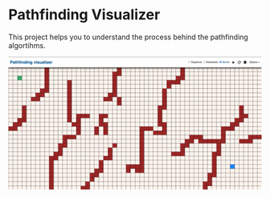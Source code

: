 # Pathfinding Visualizer

This project helps you to understand the process behind the pathfinding algortihms.

![demo](./demo.jpg)
